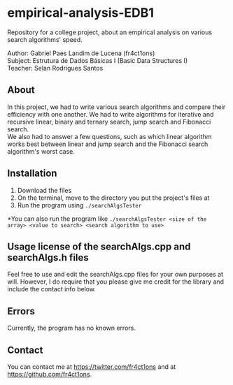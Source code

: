 # empirical-analysis-EDB1
Repository for a college project, about an empirical analysis on various search algorithms' speed.

Author: Gabriel Paes Landim de Lucena (fr4ct1ons)  
Subject: Estrutura de Dados Básicas I (Basic Data Structures I)  
Teacher: Selan Rodrigues Santos  

## About
In this project, we had to write various search algorithms and compare their efficiency with one another. We had to write algorithms for iterative and recursive linear, binary and ternary search, jump search and Fibonacci search.  
We also had to answer a few questions, such as which linear algorithm works best between linear and jump search and the Fibonacci search algorithm's worst case.

## Installation
1. Download the files  
2. On the terminal, move to the directory you put the project's files at  
3. Run the program using `./searchAlgsTester`  

*You can also run the program like `./searchAlgsTester <size of the array> <value to search> <search algorithm to use> `  

## Usage license of the searchAlgs.cpp and searchAlgs.h files
Feel free to use and edit the searchAlgs.cpp files for your own purposes at will. However, I do require that you please give me credit for the library and include the contact info below.

## Errors
Currently, the program has no known errors.

## Contact
You can contact me at https://twitter.com/fr4ct1ons and at https://github.com/fr4ct1ons.
